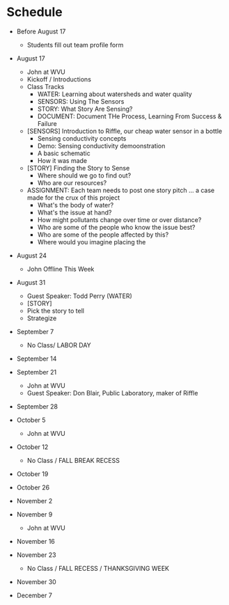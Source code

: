 # Schedule


- Before August 17
  - Students fill out team profile form

- August 17
  - John at WVU
  - Kickoff / Introductions
  - Class Tracks
    - WATER: Learning about watersheds and water quality
    - SENSORS: Using The Sensors
    - STORY: What Story Are Sensing?
    - DOCUMENT: Document THe Process, Learning From Success & Failure
  - [SENSORS] Introduction to Riffle, our cheap water sensor in a bottle
    - Sensing conductivity concepts
    - Demo: Sensing conductivity demoonstration
    - A basic schematic
    - How it was made
  - [STORY] Finding the Story to Sense
    - Where should we go to find out?
    - Who are our resources?
  - ASSIGNMENT: Each team needs to post one story pitch ... a case made for the crux of this project
    - What's the body of water?
    - What's the issue at hand?
    - How might pollutants change over time or over distance?
    - Who are some of the people who know the issue best?
    - Who are some of the people affected by this?
    - Where would you imagine placing the 
  
- August 24
  - John Offline This Week
  

- August 31
  - Guest Speaker: Todd Perry (WATER)
  - [STORY]
  - Pick the story to tell
  - Strategize 


- September 7 
  - No Class/ LABOR DAY 
  
- September 14

- September 21
  - John at WVU
  - Guest Speaker: Don Blair, Public Laboratory, maker of Riffle

- September 28

- October 5
  - John at WVU
  
- October 12
  - No Class / FALL BREAK RECESS

- October 19

- October 26

- November 2

- November 9
  - John at WVU

- November 16

- November 23
  - No Class / FALL RECESS / THANKSGIVING WEEK

- November 30

- December 7